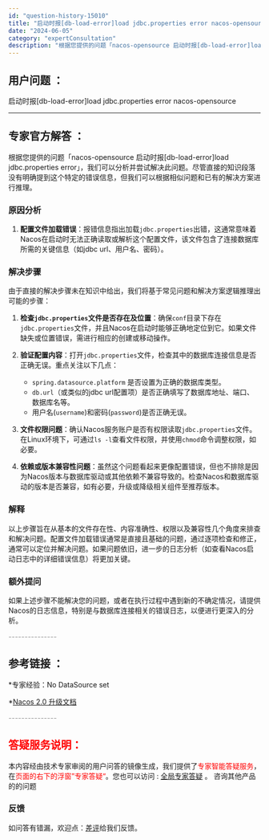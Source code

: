 ```yaml
---
id: "question-history-15010"
title: "启动时报[db-load-error]load jdbc.properties error nacos-opensource"
date: "2024-06-05"
category: "expertConsultation"
description: "根据您提供的问题「nacos-opensource 启动时报[db-load-error]load jdbc.properties error」，我们可以分析并尝试解决此问题。尽管直接的知识段落没有明确提到这个特定的错误信息，但我们可以根据相似问题和已有的解决方案进行推理。### 原因分析1. **"
---
```


## 用户问题 ： 
 启动时报[db-load-error]load jdbc.properties error nacos-opensource 

---------------
## 专家官方解答 ：

根据您提供的问题「nacos-opensource 启动时报[db-load-error]load jdbc.properties error」，我们可以分析并尝试解决此问题。尽管直接的知识段落没有明确提到这个特定的错误信息，但我们可以根据相似问题和已有的解决方案进行推理。

### 原因分析
1. **配置文件加载错误**：报错信息指出加载`jdbc.properties`出错，这通常意味着Nacos在启动时无法正确读取或解析这个配置文件，该文件包含了连接数据库所需的关键信息（如jdbc url、用户名、密码）。
   
### 解决步骤
由于直接的解决步骤未在知识中给出，我们将基于常见问题和解决方案逻辑推理出可能的步骤：

1. **检查`jdbc.properties`文件是否存在及位置**：确保`conf`目录下存在`jdbc.properties`文件，并且Nacos在启动时能够正确地定位到它。如果文件缺失或位置错误，需进行相应的创建或移动操作。

2. **验证配置内容**：打开`jdbc.properties`文件，检查其中的数据库连接信息是否正确无误。重点关注以下几点：
   - `spring.datasource.platform` 是否设置为正确的数据库类型。
   - `db.url`（或类似的jdbc url配置项）是否正确填写了数据库地址、端口、数据库名等。
   - 用户名(`username`)和密码(`password`)是否正确无误。
   
3. **文件权限问题**：确认Nacos服务账户是否有权限读取`jdbc.properties`文件。在Linux环境下，可通过`ls -l`查看文件权限，并使用`chmod`命令调整权限，如必要。

4. **依赖或版本兼容性问题**：虽然这个问题看起来更像配置错误，但也不排除是因为Nacos版本与数据库驱动或其他依赖不兼容导致的。检查Nacos和数据库驱动的版本是否兼容，如有必要，升级或降级相关组件至推荐版本。

### 解释
以上步骤旨在从基本的文件存在性、内容准确性、权限以及兼容性几个角度来排查和解决问题。配置文件加载错误通常是直接且基础的问题，通过逐项检查和修正，通常可以定位并解决问题。如果问题依旧，进一步的日志分析（如查看Nacos启动日志中的详细错误信息）将更加关键。

### 额外提问
如果上述步骤不能解决您的问题，或者在执行过程中遇到新的不确定情况，请提供Nacos的日志信息，特别是与数据库连接相关的错误日志，以便进行更深入的分析。


<font color="#949494">---------------</font> 


## 参考链接 ：

*专家经验：No DataSource set 
 
 *[Nacos 2.0 升级文档](https://nacos.io/docs/latest/upgrading/200-upgrading)


 <font color="#949494">---------------</font> 
 


## <font color="#FF0000">答疑服务说明：</font> 

本内容经由技术专家审阅的用户问答的镜像生成，我们提供了<font color="#FF0000">专家智能答疑服务</font>，在<font color="#FF0000">页面的右下的浮窗”专家答疑“</font>。您也可以访问 : [全局专家答疑](https://answer.opensource.alibaba.com/docs/intro) 。 咨询其他产品的的问题

### 反馈
如问答有错漏，欢迎点：[差评](https://ai.nacos.io/user/feedbackByEnhancerGradePOJOID?enhancerGradePOJOId=15063)给我们反馈。
